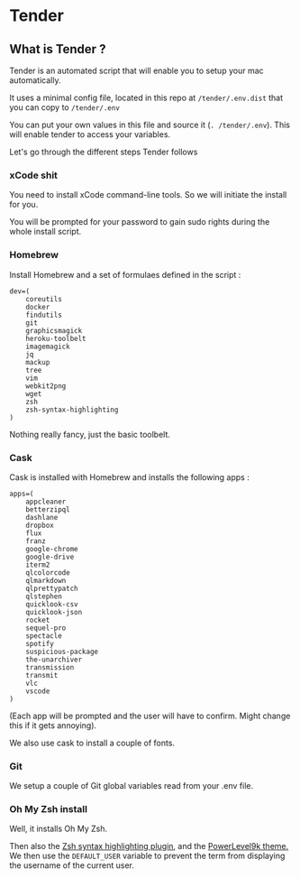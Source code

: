 # Tender

## What is Tender ?

Tender is an automated script that will enable you to setup your mac automatically.

It uses a minimal config file, located in this repo at `/tender/.env.dist` that you can copy to `/tender/.env`

You can put your own values in this file and source it \(`. /tender/.env`\). This will enable tender to access your variables.

Let's go through the different steps Tender follows

### xCode shit

You need to install xCode command-line tools. So we will initiate the install for you.

You will be prompted for your password to gain sudo rights during the whole install script.

### Homebrew 

Install Homebrew and a set of formulaes defined in the script :

```
dev=(
    coreutils
    docker
    findutils
    git
    graphicsmagick
    heroku-toolbelt
    imagemagick
    jq
    mackup
    tree
    vim
    webkit2png
    wget
    zsh
    zsh-syntax-highlighting
)
```

Nothing really fancy, just the basic toolbelt.

### Cask

Cask is installed with Homebrew and installs the following apps :

```
apps=(
    appcleaner
    betterzipql
    dashlane
    dropbox
    flux
    franz
    google-chrome
    google-drive
    iterm2
    qlcolorcode
    qlmarkdown
    qlprettypatch
    qlstephen
    quicklook-csv
    quicklook-json
    rocket
    sequel-pro
    spectacle
    spotify
    suspicious-package
    the-unarchiver
    transmission
    transmit
    vlc
    vscode
)
```

\(Each app will be prompted and the user will have to confirm. Might change this if it gets annoying\).

We also use cask to install a couple of fonts.

### Git

We setup a couple of Git global variables read from your .env file.

### Oh My Zsh install

Well, it installs Oh My Zsh.

Then also the [Zsh syntax highlighting plugin](/github.com/zsh-users/zsh-syntax-highlighting.git), and the [PowerLevel9k theme.](https://github.com/bhilburn/powerlevel9k.git) We then use the `DEFAULT_USER` variable to prevent the term from displaying the username of the current user.

